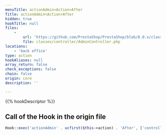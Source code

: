 ```yaml
---
menuTitle: actionAdmin<Action>After
Title: actionAdmin<Action>After
hidden: true
hookTitle: null
files:
    -
        url: 'https://github.com/PrestaShop/PrestaShop/blob/8.0.x/classes/controller/AdminController.php'
        file: classes/controller/AdminController.php
locations:
    - 'back office'
type: action
hookAliases: null
array_return: false
check_exceptions: false
chain: false
origin: core
description: ''

---
```


{{% hookDescriptor %}}

## Call of the Hook in the origin file

```php
Hook::exec('actionAdmin' . ucfirst($this->action) . 'After', ['controller' => $this, 'return' => $return]);
```
